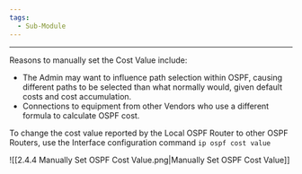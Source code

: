 ```yaml
---
tags:
  - Sub-Module
---
```


---
Reasons to manually set the Cost Value include:
- The Admin may want to influence path selection within OSPF, causing different paths to be selected than what normally would, given default costs and cost accumulation.
- Connections to equipment from other Vendors who use a different formula to calculate OSPF cost.

To change the cost value reported by the Local OSPF Router to other OSPF Routers, use the Interface configuration command `ip ospf cost value` 

![[2.4.4 Manually Set OSPF Cost Value.png|Manually Set OSPF Cost Value]]